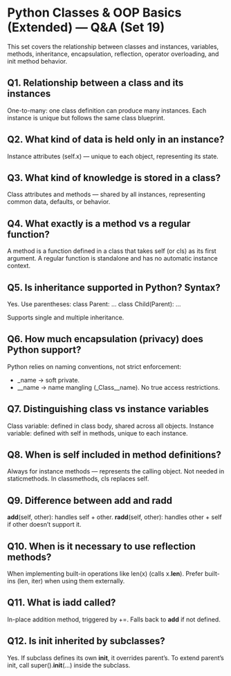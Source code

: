 # Python Classes & OOP Basics (Extended) — Q&A (Set 19)

This set covers the relationship between classes and instances, variables, methods, inheritance, encapsulation, reflection, operator overloading, and init method behavior.

## Q1. Relationship between a class and its instances
One-to-many: one class definition can produce many instances. Each instance is unique but follows the same class blueprint.

## Q2. What kind of data is held only in an instance?
Instance attributes (self.x) — unique to each object, representing its state.

## Q3. What kind of knowledge is stored in a class?
Class attributes and methods — shared by all instances, representing common data, defaults, or behavior.

## Q4. What exactly is a method vs a regular function?
A method is a function defined in a class that takes self (or cls) as its first argument. A regular function is standalone and has no automatic instance context.

## Q5. Is inheritance supported in Python? Syntax?
Yes. Use parentheses:
class Parent: ...
class Child(Parent): ...

Supports single and multiple inheritance.

## Q6. How much encapsulation (privacy) does Python support?
Python relies on naming conventions, not strict enforcement:
- _name → soft private.
- __name → name mangling (_Class__name).
No true access restrictions.

## Q7. Distinguishing class vs instance variables
Class variable: defined in class body, shared across all objects.
Instance variable: defined with self in methods, unique to each instance.

## Q8. When is self included in method definitions?
Always for instance methods — represents the calling object.
Not needed in staticmethods.
In classmethods, cls replaces self.

## Q9. Difference between __add__ and __radd__
__add__(self, other): handles self + other.
__radd__(self, other): handles other + self if other doesn’t support it.

## Q10. When is it necessary to use reflection methods?
When implementing built-in operations like len(x) (calls x.__len__). Prefer built-ins (len, iter) when using them externally.

## Q11. What is __iadd__ called?
In-place addition method, triggered by +=. Falls back to __add__ if not defined.

## Q12. Is __init__ inherited by subclasses?
Yes. If subclass defines its own __init__, it overrides parent’s. To extend parent’s init, call super().__init__(...) inside the subclass.

